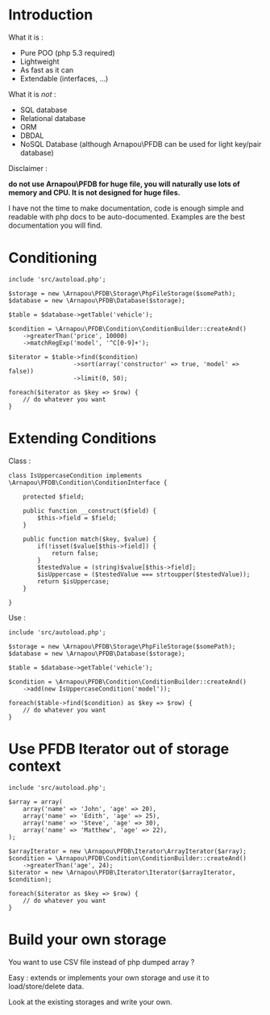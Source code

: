 Introduction
============

What it is :

* Pure POO (php 5.3 required)
* Lightweight
* As fast as it can
* Extendable (interfaces, ...)

What it is _not_ :

* SQL database
* Relational database
* ORM
* DBDAL
* NoSQL Database (although Arnapou\PFDB can be used for light key/pair database)

Disclaimer :

__do not use Arnapou\PFDB for huge file, you will naturally use lots of memory and CPU. It is not designed for huge files.__

I have not the time to make documentation, code is enough simple and readable with php docs to be auto-documented.
Examples are the best documentation you will find.

Conditioning
========

    include 'src/autoload.php';
    
    $storage = new \Arnapou\PFDB\Storage\PhpFileStorage($somePath);
    $database = new \Arnapou\PFDB\Database($storage);
    
    $table = $database->getTable('vehicle');
    
    $condition = \Arnapou\PFDB\Condition\ConditionBuilder::createAnd()
        ->greaterThan('price', 10000)
        ->matchRegExp('model', '^C[0-9]+');
        
    $iterator = $table->find($condition)
                      ->sort(array('constructor' => true, 'model' => false))
                      ->limit(0, 50);
                      
    foreach($iterator as $key => $row) {
        // do whatever you want
    }
    
Extending Conditions
=================
Class :

    class IsUppercaseCondition implements \Arnapou\PFDB\Condition\ConditionInterface {

        protected $field;

        public function __construct($field) {
            $this->field = $field;
        }

        public function match($key, $value) {
            if(!isset($value[$this->field]) {
                return false;
            }
            $testedValue = (string)$value[$this->field];
            $isUppercase = ($testedValue === strtoupper($testedValue));
            return $isUppercase;
        }

    }

Use :

    include 'src/autoload.php';
    
    $storage = new \Arnapou\PFDB\Storage\PhpFileStorage($somePath);
    $database = new \Arnapou\PFDB\Database($storage);
    
    $table = $database->getTable('vehicle');
    
    $condition = \Arnapou\PFDB\Condition\ConditionBuilder::createAnd()
        ->add(new IsUppercaseCondition('model'));
    
    foreach($table->find($condition) as $key => $row) {
        // do whatever you want
    }

Use PFDB Iterator out of storage context
========================================

    include 'src/autoload.php';

    $array = array(
        array('name' => 'John', 'age' => 20),
        array('name' => 'Edith', 'age' => 25),
        array('name' => 'Steve', 'age' => 30),
        array('name' => 'Matthew', 'age' => 22),
    );

    $arrayIterator = new \Arnapou\PFDB\Iterator\ArrayIterator($array);
    $condition = \Arnapou\PFDB\Condition\ConditionBuilder::createAnd()
        ->greaterThan('age', 24);
    $iterator = new \Arnapou\PFDB\Iterator\Iterator($arrayIterator, $condition);

    foreach($iterator as $key => $row) {
        // do whatever you want
    }

Build your own storage
======================
You want to use CSV file instead of php dumped array ?

Easy : extends or implements your own storage and use it to load/store/delete data.

Look at the existing storages and write your own.
